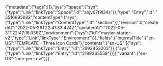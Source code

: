 {"metadata":{"tags":[]},"sys":{"space":{"sys":{"type":"Link","linkType":"Space","id":"abjv67t9l34s"}},"type":"Entry","id":"3516695082","contentType":{"sys":{"type":"Link","linkType":"ContentType","id":"section"}},"revision":0,"createdAt":"2022-05-26T22:41:33.424Z","updatedAt":"2022-05-31T22:47:16.036Z","environment":{"sys":{"id":"master-starter-v2","type":"Link","linkType":"Environment"}}},"fields":{"internalTitle":{"en-US":"TEMPLATE - Three Icon Cards"},"contents":{"en-US":[{"sys":{"type":"Link","linkType":"Entry","id":"2992453203"}},{"sys":{"type":"Link","linkType":"Entry","id":"2189365559"}}]},"variant":{"en-US":"one-per-row"}}}